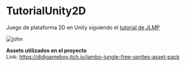 # TutorialUnity2D

Juego de plataforma 2D en Unity siguiendo el [tutorial de JLMP](https://youtu.be/GbmRt0wydQU)

![john](https://user-images.githubusercontent.com/28459482/182439276-55415263-dd2a-47ae-8f75-4430c3c96c8f.png)


**Assets utilizados en el proyecto**   
Link: https://didigameboy.itch.io/jambo-jungle-free-sprites-asset-pack

